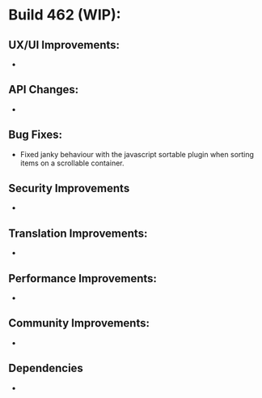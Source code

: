 # Build 462 (WIP):

## UX/UI Improvements:
-

## API Changes:
-

## Bug Fixes:
- Fixed janky behaviour with the javascript sortable plugin when sorting items on a scrollable container.

## Security Improvements
-

## Translation Improvements:
-

## Performance Improvements:
-

## Community Improvements:
-

## Dependencies
-